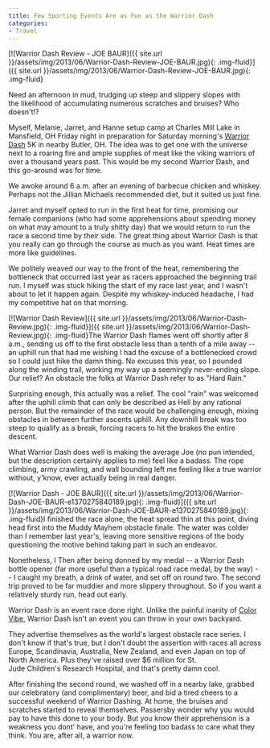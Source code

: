 ```yaml
---
title: Few Sporting Events Are as Fun as the Warrior Dash
categories:
- Travel
---
```


[![Warrior Dash Review - JOE BAUR]({{ site.url }}/assets/img/2013/06/Warrior-Dash-Review-JOE-BAUR.jpg){: .img-fluid}]({{ site.url }}/assets/img/2013/06/Warrior-Dash-Review-JOE-BAUR.jpg){: .img-fluid}

Need an afternoon in mud, trudging up steep and slippery slopes with the likelihood of accumulating numerous scratches and bruises? Who doesn't!?

Myself, Melanie, Jarret, and Hanne setup camp at Charles Mill Lake in Mansfield, OH Friday night in preparation for Saturday morning's [Warrior Dash](http://www.warriordash.com/) 5K in nearby Butler, OH. The idea was to get one with the universe next to a roaring fire and ample supplies of meat like the viking warriors of over a thousand years past. This would be my second Warrior Dash, and this go-around was for time.

<!-- more -->We awoke around 6 a.m. after an evening of barbecue chicken and whiskey. Perhaps not the Jillian Michaels recommended diet, but it suited us just fine.

Jarret and myself opted to run in the first heat for time, promising our female companions (who had some apprehensions about spending money on what may amount to a truly shitty day) that we would return to run the race a second time by their side. The great thing about Warrior Dash is that you really can go through the course as much as you want. Heat times are more like guidelines.

We politely weaved our way to the front of the heat, remembering the bottleneck that occurred last year as racers approached the beginning trail run. I myself was stuck hiking the start of my race last year, and I wasn't about to let it happen again. Despite my whiskey-induced headache, I had my competitive hat on that morning.

[![Warrior Dash Review]({{ site.url }}/assets/img/2013/06/Warrior-Dash-Review.jpg){: .img-fluid}]({{ site.url }}/assets/img/2013/06/Warrior-Dash-Review.jpg){: .img-fluid}The Warrior Dash flames went off shortly after 8 a.m., sending us off to the first obstacle less than a tenth of a mile away -- an uphill run that had me wishing I had the excuse of a bottlenecked crowd so I could just hike the damn thing. No excuses this year, so I pounded along the winding trail, working my way up a seemingly never-ending slope. Our relief? An obstacle the folks at Warrior Dash refer to as "Hard Rain."

Surprising enough, this actually was a relief. The cool "rain" was welcomed after the uphill climb that can only be described as Hell by any rational person. But the remainder of the race would be challenging enough, mixing obstacles in between further ascents uphill. Any downhill break was too steep to qualify as a break, forcing racers to hit the brakes the entire descent.

What Warrior Dash does well is making the average Joe (no pun intended, but the description certainly applies to me) feel like a badass. The rope climbing, army crawling, and wall bounding left me feeling like a true warrior without, y'know, ever actually being in real danger.

[![Warrior Dash - JOE BAUR]({{ site.url }}/assets/img/2013/06/Warrior-Dash-JOE-BAUR-e1370275840189.jpg){: .img-fluid}]({{ site.url }}/assets/img/2013/06/Warrior-Dash-JOE-BAUR-e1370275840189.jpg){: .img-fluid}I finished the race alone, the heat spread thin at this point, diving head first into the Muddy Mayhem obstacle finale. The water was colder than I remember last year's, leaving more sensitive regions of the body questioning the motive behind taking part in such an endeavor.

Nonetheless, I 
Then after being donned by my medal -- a Warrior Dash bottle opener (far more useful than a typical road race medal, by the way) -- I caught my breath, a drink of water, and set off on round two. The second trip proved to be far muddier and more slippery throughout. So if you want a relatively sturdy run, head out early.

Warrior Dash is an event race done right. Unlike the painful inanity of [Color Vibe](https://withoutapath.com/color-vibe-review/), Warrior Dash isn't an event you can throw in your own backyard.

They advertise themselves as the world's largest obstacle race series. I don't know if that's true, but I don't doubt the assertion with races all across Europe, Scandinavia, Australia, New Zealand, and even Japan on top of North America. Plus they've raised over $6 million for St. Jude Children's Research Hospital, and that's pretty damn cool.

After finishing the second round, we washed off in a nearby lake, grabbed our celebratory (and complimentary) beer, and bid a tired cheers to a successful weekend of Warrior Dashing. At home, the bruises and scratches started to reveal themselves. Passersby wonder why you would pay to have this done to your body. But you know their apprehension is a weakness you dont' have, and you're feeling too badass to care what they think. You are, after all, a warrior now.
